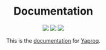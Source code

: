 <div align="center">
    <h1>Documentation</h1>
    <p>
        <a href="https://github.com/yaproq/docs/blob/master/LICENSE/"><img src="https://img.shields.io/badge/license-MIT-brightgreen.svg" /></a>
        <a href="https://github.com/yaproq/docs/actions"><img src="https://github.com/yaproq/docs/workflows/ci/badge.svg" /></a>
        <a href="https://github.com/yaproq/docs/blob/master/CONTRIBUTING.md"><img src="https://img.shields.io/badge/contributing-guide-brightgreen.svg" /></a>
    </p>
    <p>This is the <a href="https://docs.yaproq.dev">documentation</a> for <a href="https://yaproq.dev">Yaproq</a>.</p>
</div>
